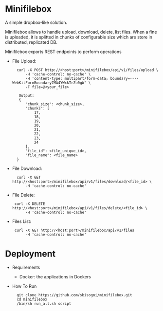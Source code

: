 # Minifilebox
A simple dropbox-like solution.

Minifilebox allows to handle upload, download, delete, list files.
When a fine is uploaded, it is splitted in chunks of configurable size which are store in distributed, replicated DB.

Minifilebox exports REST endpoints to perform operations

* File Upload:

        curl -X POST http://<host:port>/minifilebox/api/v1/files/upload \
            -H 'cache-control: no-cache' \
            -H 'content-type: multipart/form-data; boundary=----WebKitFormBoundary7MA4YWxkTrZu0gW' \
            -F file=@<your_file>
         
         Output:
         {
            "chunk_size": <chunk_size>,
            "chunks": [
                17,
                18,
                19,
                20,
                21,
                22,
                23,
                24
            ],
            "file_id": <file_unique_id>,
            "file_name": <file_name>
        }
        
* File Download:

        curl -X GET http://<host:port>/minifilebox/api/v1/files/download/<file_id> \
            -H 'cache-control: no-cache'
            
* File Delete:

       curl -X DELETE http://<host:port>/minifilebox/api/v1/files/delete/<file_id> \
            -H 'cache-control: no-cache'
           
* Files List:

       curl -X GET http://<host:port>/minifilebox/api/v1/files
            -H 'cache-control: no-cache'

# Deployment

* Requirements
  * Docker: the applications in Dockers
  
* How To Run

        git clone https://github.com/sbisogni/minifilebox.git
        cd minifilebox
        /bin/sh run_all.sh script

